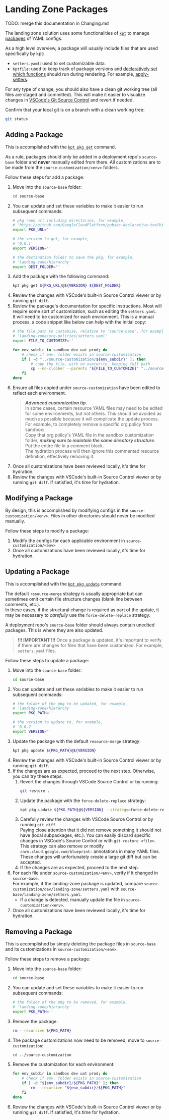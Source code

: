 # Landing Zone Packages
TODO: merge this documentation in Changing.md


The landing zone solution uses some functionalities of [`kpt`](https://kpt.dev/book/02-concepts/) to manage [packages](https://kpt.dev/book/03-packages/) of YAML configs.

As a high level overview, a package will usually include files that are used specifically by kpt:
- `setters.yaml`: used to set customizable data.
- `Kptfile`: used to keep track of package versions and [declaratively set which functions](https://kpt.dev/book/04-using-functions/01-declarative-function-execution) should run during rendering. For example, [apply-setters](https://catalog.kpt.dev/apply-setters/v0.2/).

For any type of change, you should also have a clean git working tree (all files are staged and committed).  This will make it easier to visualize changes in [VSCode's Git Source Control](https://code.visualstudio.com/docs/sourcecontrol/overview) and revert if needed.

Confirm that your local git is on a branch with a clean working tree:
```bash
git status
```

## Adding a Package
This is accomplished with the [`kpt pkg get`](https://kpt.dev/reference/cli/pkg/get/) command.

As a rule, packages should only be added in a deployment repo's `source-base` folder and **never** manually edited from there.  All customizations are to be made from the `source-customization/<env>` folders.

Follow these steps for add a package:

1. Move into the `source-base` folder:
    ```bash
    cd source-base
    ```
1. You can update and set these variables to make it easier to run subsequent commands:
    ```bash
    # pkg repo url including directories, for example,
    # 'https://github.com/GoogleCloudPlatform/pubsec-declarative-toolkit.git/solutions/hierarchy/core-env'
    export PKG_URL=''

    # the version to get, for example,
    # '0.0.1'
    export VERSION=''

    # the destination folder to save the pkg, for example,
    # 'landing-zone/hierarchy'
    export DEST_FOLDER=''
    ```
1. Add the package with the following command:
    ```bash
    kpt pkg get ${PKG_URL}@${VERSION} ${DEST_FOLDER}
    ```
1. Review the changes with VSCode's built-in Source Control viewer or by running `git diff`.
1. Review the package's documentation for specific instructions.  Most will require some sort of customization, such as editing the `setters.yaml`.  
It will need to be customized for each environment.  This is a manual process, a code snippet like below can help with the initial copy:
    ```bash
    # the file path to customize, relative to 'source-base', for example,
    # 'landing-zone/org-policies/setters.yaml'
    export FILE_TO_CUSTOMIZE=''

    for env_subdir in sandbox dev uat prod; do
        # check if env. folder exists in source-customization
        if [ -d "../source-customization/${env_subdir}" ]; then
            # copy the file, with no overwrite, keeping full path
            cp --no-clobber --parents "${FILE_TO_CUSTOMIZE}" "../source-customization/${env_subdir}"
        fi
    done
    ```
1. Ensure all files copied under `source-customization` have been edited to reflect each environment.
    > ***Advanced customization tip.***<br>
    In some cases, certain resource YAML files may need to be edited for some environments, but not others.  This should be avoided as much as possible because it will complicate the update process.<br>
    For example, to completely remove a specific org policy from sandbox:<br>
    Copy that org policy's YAML file in the sandbox customization folder, ***making sure to maintain the same directory structure***.<br> 
    Put the entire file in a comment block.<br>
    The hydration process will then ignore this commented resource definition, effectively removing it.
1. Once all customizations have been reviewed locally, it's time for hydration.
1. Review the changes with VSCode's built-in Source Control viewer or by running `git diff`.  If satisfied, it's time for hydration.

## Modifying a Package
By design, this is accomplished by modifying configs in the `source-customization/<env>`.  Files in other directories should never be modified manually.

Follow these steps to modify a package:

1. Modify the configs for each applicable environment in `source-customization/<env>`
1. Once all customizations have been reviewed locally, it's time for hydration.

## Updating a Package
This is accomplished with the [`kpt pkg update`](https://kpt.dev/reference/cli/pkg/update/) command.  

The default `resource-merge` strategy is usually appropriate but can sometimes omit certain file structure changes (blank line between comments, etc.).  
In these cases, if the structural change is required as part of the update, it may be necessary to *carefully* use the `force-delete-replace` strategy.

A deployment repo's `source-base` folder should always contain unedited packages.  This is where they are also updated.

> **!!! IMPORTANT !!!** Once a package is updated, it's important to verify if there are changes for files that have been customized.  For example, `setters.yaml` files.

Follow these steps to update a package:

1. Move into the `source-base` folder:
    ```bash
    cd source-base
    ```
1. You can update and set these variables to make it easier to run subsequent commands:
    ```bash
    # the folder of the pkg to be updated, for example,
    # 'landing-zone/hierarchy'
    export PKG_PATH=''

    # the version to update to, for example,
    # '0.0.2'
    export VERSION=''
    ```
1. Update the package with the default `resource-merge` strategy:
    ```bash
    kpt pkg update ${PKG_PATH}@${VERSION}
    ```
1. Review the changes with VSCode's built-in Source Control viewer or by running `git diff`.
1. If the changes are as expected, proceed to the next step.  Otherwise, you can try these steps:
    1. Revert the changes through VSCode Source Control or by running:
        ```bash
        git restore .
        ```
    1. Update the package with the `force-delete-replace` strategy:
        ```bash
        kpt pkg update ${PKG_PATH}@${VERSION} --strategy=force-delete-replace
        ```
    1. Carefully review the changes with VSCode Source Control or by running `git diff`.  
    Paying close attention that it did not remove something it should not have (local subpackages, etc.). You can easily discard specific changes in VSCode's Source Control or with `git restore <file>`.  
    This strategy can also remove or modify `cnrm.cloud.google.com/blueprint:` annotations in many YAML files.  These changes will unfortunately create a large git diff but can be accepted.
    1. If the changes are as expected, proceed to the next step.
1. For each file under `source-customization/<env>`, verify if it changed in `source-base`.  
For example, if the landing-zone package is updated, compare `source-customization/dev/landing-zone/setters.yaml` with `source-base/landing-zone/setters.yaml`.
    - If a change is detected, manually update the file in `source-customization/<env>`.
1. Once all customizations have been reviewed locally, it's time for hydration.

## Removing a Package
This is accomplished by simply deleting the package files in `source-base` and its customizations in `source-customization/<env>`.

Follow these steps to remove a package:
1. Move into the `source-base` folder:
    ```bash
    cd source-base
    ```
1. You can update and set these variables to make it easier to run subsequent commands:
    ```bash
    # the folder of the pkg to be removed, for example,
    # 'landing-zone/hierarchy'
    export PKG_PATH=''
    ```
1. Remove the package:
    ```bash
    rm --recursive ${PKG_PATH}
    ```
1. The package customizations now need to be removed, move to `source-customization`:
    ```bash
    cd ../source-customization
    ```
1. Remove the customization for each environment:
    ```bash
    for env_subdir in sandbox dev uat prod; do
        # check if env. folder exists in source-customization
        if [ -d "${env_subdir}/${PKG_PATH}" ]; then
            rm --recursive "${env_subdir}/${PKG_PATH}"
        fi
    done
    ```
1. Review the changes with VSCode's built-in Source Control viewer or by running `git diff`.  If satisfied, it's time for hydration.
